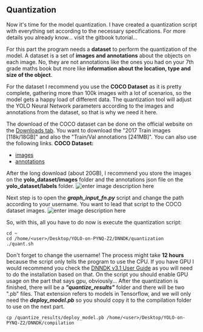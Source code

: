 ## Quantization
Now it's time for the model quantization. I have created a quantization script with everything set according to the necessary specifications. For more details you already know... visit the gitbook tutorial...

For this part the program needs a **dataset** to perform the quantization of the model. A dataset is a set of **images and annotations** about the objects on each image. No, they are not annotations like the ones you had on your 7th grade maths book but more like **information about the location, type and size of the object**.

For the dataset I recommend you use the **COCO Dataset** as it is pretty complete, gathering more than 100k images with a lot of scenarios, so the model gets a happy load of different data. The quantization tool will adjust the YOLO Neural Network parameters according to the images and annotations from the dataset, so that is why we need it here.

The download of the COCO dataset can be done on the official website on the [Downloads tab](https://cocodataset.org/#download). You want to download the "2017 Train images [118k/18GB]" and also the "Train/Val annotations [241MB]". You can also use the following links.
**COCO Dataset:**
 - [images](http://images.cocodataset.org/zips/train2017.zip)
 - [annotations](http://images.cocodataset.org/annotations/annotations_trainval2017.zip)
 
After the long download (about 20GB), I recommend you store the images on the **yolo_dataset/images** folder and the annotations json file on the **yolo_dataset/labels** folder.
![enter image description here](https://github.com/andre1araujo/YOLO-on-PYNQ-Z2/blob/main/images/Demo_image_8.png?raw=true)

Next step is to open the ***graph_input_fn.py*** script and change the path according to your username. You want to lead that script to the COCO dataset images.
![enter image description here](https://github.com/andre1araujo/YOLO-on-PYNQ-Z2/blob/main/images/Demo_image_7.png?raw=true)

So, with this, all you have to do now is execute the quantization script:

    cd ~
    cd /home/<user>/Desktop/YOLO-on-PYNQ-Z2/DNNDK/quantization
    ./quant.sh
Don't forget to change the username!
The process might take **12 hours** because the script only tells the program to use the CPU. If you have GPU I would recommend you check the [DNNDK v3.1 User Guide](https://docs.xilinx.com/v/u/1.6-English/ug1327-dnndk-user-guide) as you will need to do the installation based on that. On the script you should enable GPU usage on the part that says gpu, obviously...
After the quantization is finished, there will be a ***"quantize_results"*** folder and there will be two ".pb" files. That extension refers to models in Tensorflow, and we will only need the ***deploy_model.pb*** so you should copy it to the compilation folder to use on the next part.

    cp /quantize_results/deploy_model.pb /home/<user>/Desktop/YOLO-on-PYNQ-Z2/DNNDK/compilation